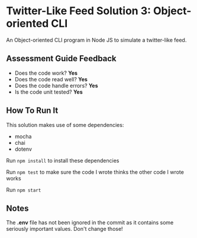 # Twitter-Like Feed Solution 3: Object-oriented CLI

An Object-oriented CLI program in Node JS to simulate a twitter-like feed.

## Assessment Guide Feedback

- Does the code work? **Yes**
- Does the code read well? **Yes**
- Does the code handle errors? **Yes**
- Is the code unit tested? **Yes**

## How To Run It

This solution makes use of some dependencies:

- mocha
- chai
- dotenv

Run `npm install` to install these dependencies

Run `npm test` to make sure the code I wrote thinks the other code I wrote works

Run `npm start`

## Notes

The **.env** file has not been ignored in the commit as it contains some seriously important values. Don't change those!